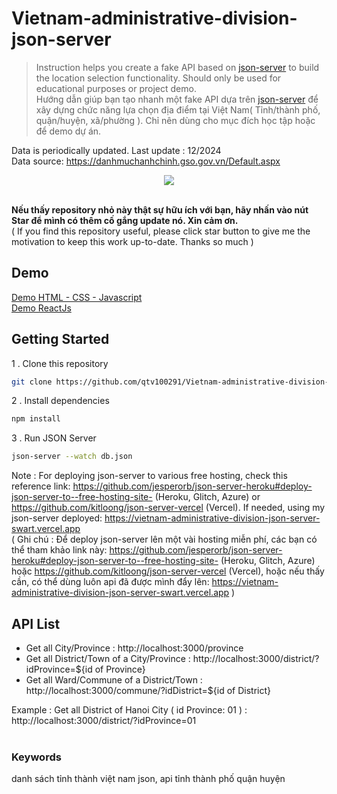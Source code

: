 # Vietnam-administrative-division-json-server

> Instruction helps you create a fake API based on [json-server](https://github.com/typicode/json-server) to build the location selection functionality. Should only be used for educational purposes or project demo.\
> Hướng dẫn giúp bạn tạo nhanh một fake API dựa trên [json-server](https://github.com/typicode/json-server) để xây dựng chức năng lựa chọn địa điểm tại Việt Nam( Tỉnh/thành phố, quận/huyện, xã/phường ). Chỉ nên dùng cho mục đích học tập hoặc để demo dự án.

Data is periodically updated. Last update : 12/2024\
Data source: https://danhmuchanhchinh.gso.gov.vn/Default.aspx
<br/>

<div align="center"><img src='https://res.cloudinary.com/dqfemw7l4/image/upload/v1682758791/stuff/ezgif.com-video-to-gif_vlii0x.gif'></div>
<br/>

<b>Nếu thấy repository nhỏ này thật sự hữu ích với bạn, hãy nhấn vào nút Star để mình có thêm cố gắng update nó. Xin cảm ơn.</b>
<br>
( If you find this repository useful, please click star button to give me the motivation to keep this work up-to-date. Thanks so much )
<br>

## Demo

[Demo HTML - CSS - Javascript](https://codepen.io/qtv10291/pen/QWNxWer)
<br>
[Demo ReactJs](https://codepen.io/qtv10291/pen/gOdNgNo)

## Getting Started

1 . Clone this repository

```bash
git clone https://github.com/qtv100291/Vietnam-administrative-division-json-server.git
```

2 . Install dependencies

```bash
npm install
```

3 . Run JSON Server

```bash
json-server --watch db.json
```

Note : For deploying json-server to various free hosting, check this reference link:
https://github.com/jesperorb/json-server-heroku#deploy-json-server-to--free-hosting-site- (Heroku, Glitch, Azure) or https://github.com/kitloong/json-server-vercel (Vercel). If needed, using my json-server deployed: https://vietnam-administrative-division-json-server-swart.vercel.app <br>
( Ghi chú : Để deploy json-server lên một vài hosting miễn phí, các bạn có thể tham khảo link này: https://github.com/jesperorb/json-server-heroku#deploy-json-server-to--free-hosting-site- (Heroku, Glitch, Azure) hoặc https://github.com/kitloong/json-server-vercel (Vercel), hoặc nếu thấy cần, có thể dùng luôn api đã được mình đẩy lên: https://vietnam-administrative-division-json-server-swart.vercel.app )

## API List

- Get all City/Province : http://localhost:3000/province
- Get all District/Town of a City/Province : http://localhost:3000/district/?idProvince=${id of Province}
- Get all Ward/Commune of a District/Town : http://localhost:3000/commune/?idDistrict=${id of District}

Example : Get all District of Hanoi City ( id Province: 01 ) : http://localhost:3000/district/?idProvince=01
<br>
<br>

### Keywords

danh sách tỉnh thành việt nam json, api tỉnh thành phố quận huyện
